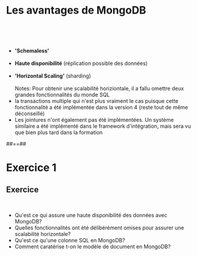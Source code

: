 <!-- .slide -->
# Les avantages de MongoDB
<br><br><br>

- <b>'Schemaless'</b><br><br>
- <b>Haute disponibilité</b> (réplication possible des données)<br><br>
- <b>'Horizontal Scaling'</b> (sharding)
<br><br>
Notes:
Pour obtenir une scalabilité horiziontale, il a fallu omettre deux grandes fonctionnalités du monde SQL
- la transactions multiple qui n'est plus vraiment le cas puisque cette fonctionnalité a été implémentée dans la version 4 (reste tout de même déconseillé)
- Les jointures n'ont également pas été implémentées. Un système similaire a été implémenté dans le framework d'intégration, mais sera vu que bien plus tard dans la formation

##==##

<!-- .slide: class="exercice" -->
# Exercice 1
## Exercice
<br>

- Qu'est ce qui assure une haute disponibilité des données avec MongoDB?
- Quelles fonctionnalités ont été délibérément omises pour assurer une scalabilité horizontale?
- Qu'est ce qu'une colonne SQL en MongoDB?
- Comment caratérise t-on le modèle de document en MongoDB?
